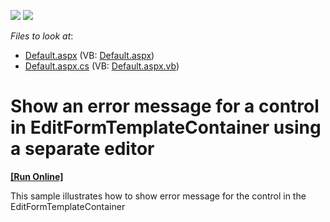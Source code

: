<!-- default badges list -->
[![](https://img.shields.io/badge/Open_in_DevExpress_Support_Center-FF7200?style=flat-square&logo=DevExpress&logoColor=white)](https://supportcenter.devexpress.com/ticket/details/E1091)
[![](https://img.shields.io/badge/📖_How_to_use_DevExpress_Examples-e9f6fc?style=flat-square)](https://docs.devexpress.com/GeneralInformation/403183)
<!-- default badges end -->
<!-- default file list -->
*Files to look at*:

* [Default.aspx](./CS/AdSelection/Default.aspx) (VB: [Default.aspx](./VB/AdSelection/Default.aspx))
* [Default.aspx.cs](./CS/AdSelection/Default.aspx.cs) (VB: [Default.aspx.vb](./VB/AdSelection/Default.aspx.vb))
<!-- default file list end -->
# Show an error message for a control in EditFormTemplateContainer using a separate editor
<!-- run online -->
**[[Run Online]](https://codecentral.devexpress.com/e1091/)**
<!-- run online end -->


<p>This sample illustrates how to show error message for the control in the EditFormTemplateContainer</p>

<br/>


